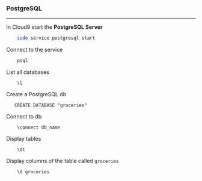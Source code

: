 ### PostgreSQL

---

In Cloud9 start the **PostgreSQL Server**
```bash
    sudo service postgresql start
```
Connect to the service
```bash
    psql
```
List all databases
```postgresql
    \l
```
Create a PostgreSQL db
```postgresql
   CREATE DATABASE "groceries" 
```
Connect to db
```postgresql
    \connect db_name
```
Display tables
```postgresql
    \dt
```
Display columns of the table called `groceries`
```postgresql
    \d groceries
```
